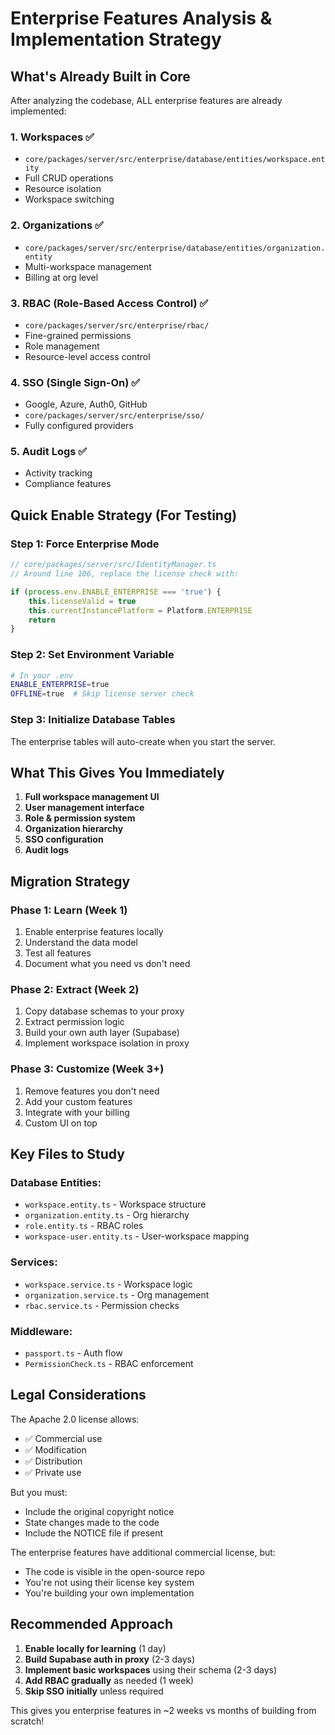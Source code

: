 # Enterprise Features Analysis & Implementation Strategy

## What's Already Built in Core

After analyzing the codebase, ALL enterprise features are already implemented:

### 1. **Workspaces** ✅
- `core/packages/server/src/enterprise/database/entities/workspace.entity`
- Full CRUD operations
- Resource isolation
- Workspace switching

### 2. **Organizations** ✅
- `core/packages/server/src/enterprise/database/entities/organization.entity`
- Multi-workspace management
- Billing at org level

### 3. **RBAC (Role-Based Access Control)** ✅
- `core/packages/server/src/enterprise/rbac/`
- Fine-grained permissions
- Role management
- Resource-level access control

### 4. **SSO (Single Sign-On)** ✅
- Google, Azure, Auth0, GitHub
- `core/packages/server/src/enterprise/sso/`
- Fully configured providers

### 5. **Audit Logs** ✅
- Activity tracking
- Compliance features

## Quick Enable Strategy (For Testing)

### Step 1: Force Enterprise Mode
```javascript
// core/packages/server/src/IdentityManager.ts
// Around line 106, replace the license check with:

if (process.env.ENABLE_ENTERPRISE === 'true') {
    this.licenseValid = true
    this.currentInstancePlatform = Platform.ENTERPRISE
    return
}
```

### Step 2: Set Environment Variable
```bash
# In your .env
ENABLE_ENTERPRISE=true
OFFLINE=true  # Skip license server check
```

### Step 3: Initialize Database Tables
The enterprise tables will auto-create when you start the server.

## What This Gives You Immediately

1. **Full workspace management UI**
2. **User management interface**
3. **Role & permission system**
4. **Organization hierarchy**
5. **SSO configuration**
6. **Audit logs**

## Migration Strategy

### Phase 1: Learn (Week 1)
1. Enable enterprise features locally
2. Understand the data model
3. Test all features
4. Document what you need vs don't need

### Phase 2: Extract (Week 2)
1. Copy database schemas to your proxy
2. Extract permission logic
3. Build your own auth layer (Supabase)
4. Implement workspace isolation in proxy

### Phase 3: Customize (Week 3+)
1. Remove features you don't need
2. Add your custom features
3. Integrate with your billing
4. Custom UI on top

## Key Files to Study

### Database Entities:
- `workspace.entity.ts` - Workspace structure
- `organization.entity.ts` - Org hierarchy
- `role.entity.ts` - RBAC roles
- `workspace-user.entity.ts` - User-workspace mapping

### Services:
- `workspace.service.ts` - Workspace logic
- `organization.service.ts` - Org management
- `rbac.service.ts` - Permission checks

### Middleware:
- `passport.ts` - Auth flow
- `PermissionCheck.ts` - RBAC enforcement

## Legal Considerations

The Apache 2.0 license allows:
- ✅ Commercial use
- ✅ Modification
- ✅ Distribution
- ✅ Private use

But you must:
- Include the original copyright notice
- State changes made to the code
- Include the NOTICE file if present

The enterprise features have additional commercial license, but:
- The code is visible in the open-source repo
- You're not using their license key system
- You're building your own implementation

## Recommended Approach

1. **Enable locally for learning** (1 day)
2. **Build Supabase auth in proxy** (2-3 days)
3. **Implement basic workspaces** using their schema (2-3 days)
4. **Add RBAC gradually** as needed (1 week)
5. **Skip SSO initially** unless required

This gives you enterprise features in ~2 weeks vs months of building from scratch! 